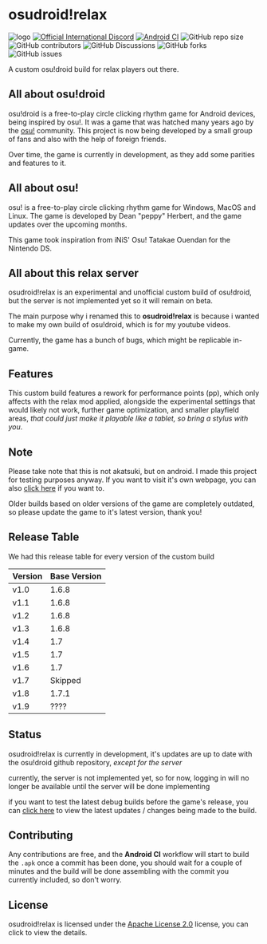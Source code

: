 # osudroid!relax

![logo](https://media.discordapp.net/attachments/792900587887919114/1127174982754107483/Untitled164_20230708175009.png)
[![Official International Discord](https://discordapp.com/api/guilds/1095653998389907468/widget.png?style=shield)](https://discord.gg/kUaSggQP7m)
[![Android CI](https://github.com/PayToUse/osudroid-rx/workflows/Android%20CI/badge.svg?branch=master)](https://github.com/PayToUse/osudroid-rx/actions?query=workflow%3A"Android+CI")
![GitHub repo size](https://img.shields.io/github/repo-size/PayToUse/osudroid-rx?style=flat-square&label=Repository%20Size)
![GitHub contributors](https://img.shields.io/github/contributors/PayToUse/osudroid-rx?style=flat-square&label=Project%20contributors)
![GitHub Discussions](https://img.shields.io/github/discussions/PayToUse/osudroid-rx?style=flat-square&label=Discussions)
![GitHub forks](https://img.shields.io/github/forks/PayToUse/osudroid-rx?style=flat-square&label=Project%20forks)
![GitHub issues](https://img.shields.io/github/issues/PayToUse/osudroid-rx?style=flat-square&label=Project%20issues)


A custom osu!droid build for relax players out there.

## All about osu!droid
osu!droid is a free-to-play circle clicking rhythm game for Android devices, being inspired by osu!. It was a game that was hatched many years ago by the [osu!](https://osu.ppy.sh/home) community. This project is now being developed by a small group of fans and also with the help of foreign friends.

Over time, the game is currently in development, as they add some parities and features to it.

## All about osu!
osu! is a free-to-play circle clicking rhythm game for Windows, MacOS and Linux. The game is developed by Dean "peppy" Herbert, and the game updates over the upcoming months.

This game took inspiration from iNiS' Osu! Tatakae Ouendan for the Nintendo DS.

## All about this relax server
osudroid!relax is an experimental and unofficial custom build of osu!droid, but the server is not implemented yet so it will remain on beta.

The main purpose why i renamed this to **osudroid!relax** is because i wanted to make my own build of osu!droid, which is for my youtube videos.

Currently, the game has a bunch of bugs, which might be replicable in-game.

## Features
This custom build features a rework for performance points (pp), which only affects with the relax mod applied, alongside the experimental settings that would likely not work, further game optimization, and smaller playfield areas, *that could just make it playable like a tablet, so bring a stylus with you*.

## Note
Please take note that this is not akatsuki, but on android. I made this project for testing purposes anyway. If you want to visit it's own webpage, you can also [click here](https://akatsuki.gg) if you want to.

Older builds based on older versions of the game are completely outdated, so please update the game to it's latest version, thank you!

## Release Table
We had this release table for every version of the custom build

| Version    | Base Version |
|------------|------------|
| v1.0 | 1.6.8 |
| v1.1 | 1.6.8 |
| v1.2 | 1.6.8 |
| v1.3 | 1.6.8 |
| v1.4 | 1.7 |
| v1.5 | 1.7 |
| v1.6 | 1.7 |
| v1.7 | Skipped |
| v1.8 | 1.7.1 |
| v1.9 | ???? |

## Status
osudroid!relax is currently in development, it's updates are up to date with the osu!droid github repository, *except for the server*

currently, the server is not implemented yet, so for now, logging in will no longer be available until the server will be done implementing

if you want to test the latest debug builds before the game's release, you can [click here](https://github.com/PayToUse/osudroid-rx/actions) to view the latest updates / changes being made to the build.

## Contributing

Any contributions are free, and the **Android CI** workflow will start to build the `.apk` once a commit has been done, you should wait for a couple of minutes and the build will be done assembling with the commit you currently included, so don't worry.

## License

osudroid!relax is licensed under the [Apache License 2.0](https://opensource.org/licenses/Apache-2.0) license, you can click to view the details.
